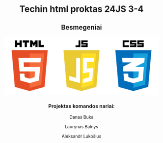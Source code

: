 <h1 align="center">Techin html proktas 24JS 3-4</h1>
<h2 align="center">Besmegeniai</h2>

![Screenshot](https://github.com/VEMER-Forge/Test/blob/main/html-logo.png)

<h3 align="center">Projektas komandos nariai:</h3>

<p align="center">Danas Buka</p>
<p align="center">Laurynas Balnys</p>
<p align="center">Aleksandr Lukošius</p>
